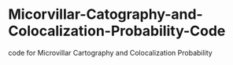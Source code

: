 # Micorvillar-Catography-and-Colocalization-Probability-Code
code for Microvillar Cartography and Colocalization Probability
